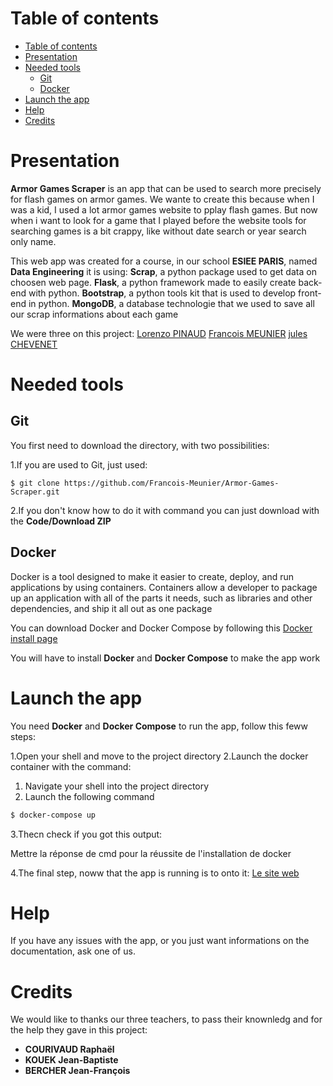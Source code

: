 # Table of contents

<!-- TOC -->
- [Table of contents](#table-of-contents)
- [Presentation](#Presentation)
- [Needed tools](#Needed-tools)
  - [Git](#git)
  - [Docker](#docker)
- [Launch the app](#Launch-the-app)
- [Help](#help)
- [Credits](#credits)

# Presentation

**Armor Games Scraper** is an app that can be used to search more precisely for flash games on armor games. We wante to create this because when I was a kid, I used a lot armor games website to pplay flash games.
But now when i want to look for a game that I played before the website tools for searching games is a bit crappy, like without date search or year search only name.

This web app was created for a course, in our school **ESIEE PARIS**, named **Data Engineering** it is using:
**Scrap**, a python package used to get data on choosen web page.
**Flask**, a python framework made to easily create back-end with python.
**Bootstrap**, a python tools kit that is used to develop front-end in python.
**MongoDB**, a database technologie that we used to save all our scrap informations about each game

We were three on this project:
[Lorenzo PINAUD](https://www.linkedin.com/in/lorenzo-pinaud-10a8601b7/)
[Francois MEUNIER](https://www.linkedin.com/in/fran%C3%A7ois-meunier-981194172/)
[jules CHEVENET](https://www.linkedin.com/in/jules-chevenet-4441b4189/)

# Needed tools

## Git 

You first need to download the directory, with two possibilities:

1.If you are used to Git, just used:

```
$ git clone https://github.com/Francois-Meunier/Armor-Games-Scraper.git 
```
2.If you don't know how to do it with command you can just download with the **Code/Download ZIP**

## Docker

Docker is a tool designed to make it easier to create, deploy, and run applications by using containers. Containers allow a developer to package up an application with all of the parts it needs, such as libraries and other dependencies, and ship it all out as one package

You can download Docker and Docker Compose by following this [Docker install page](https://www.docker.com/get-started)

You will have to install **Docker** and **Docker Compose** to make the app work

# Launch the app

You need **Docker** and **Docker Compose** to run the app, follow this feww steps:

1.Open your shell and move to the project directory
2.Launch the docker container with the command:


1. Navigate your shell into the project directory
2. Launch the following command
```bash
$ docker-compose up
```
3.Thecn check if you got this output:

Mettre la réponse de cmd pour la réussite de l'installation de docker

4.The final step, noww that the app is running is to onto it:
                [Le site web](http://0.0.0.0:5000/)
# Help

If you have any issues with the app, or you just want informations on the documentation, ask one of us.

# Credits

We would like to thanks our three teachers, to pass their knownledg and for the help they gave in this project:
- **COURIVAUD Raphaël**
- **KOUEK Jean-Baptiste**
- **BERCHER Jean-François**